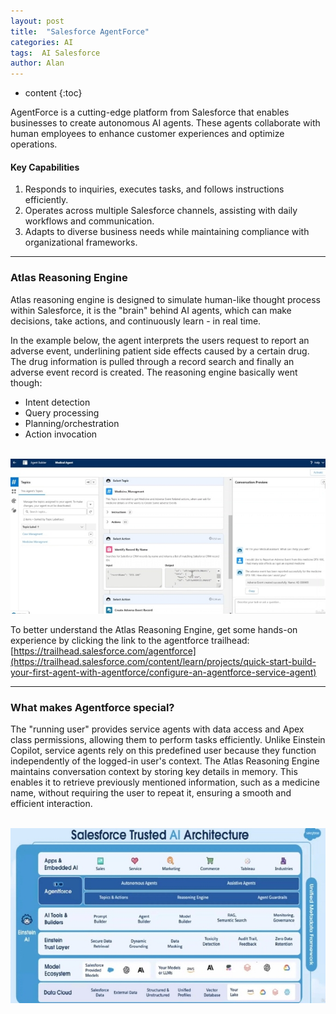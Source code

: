 ```yaml
---
layout: post
title:  "Salesforce AgentForce"
categories: AI
tags:  AI Salesforce
author: Alan
---
```


* content
{:toc}

AgentForce is a cutting-edge platform from Salesforce that enables businesses to create autonomous AI agents. These agents collaborate with human employees to enhance customer experiences and optimize operations.

#### Key Capabilities
1. Responds to inquiries, executes tasks, and follows instructions efficiently.
2. Operates across multiple Salesforce channels, assisting with daily workflows and communication.
3. Adapts to diverse business needs while maintaining compliance with organizational frameworks.



--- 

### Atlas Reasoning Engine

Atlas reasoning engine is designed to simulate human-like thought process within Salesforce, it is the "brain" behind AI agents, which can make decisions, take actions, and continuously learn - in real time.

In the example below, the agent interprets the users request to report an adverse event, underlining patient side effects caused by a certain drug. The drug information is pulled through a record search and finally an adverse event record is created. The reasoning engine basically went though: 
- Intent detection
- Query processing
- Planning/orchestration
- Action invocation

&nbsp;&nbsp;&nbsp;&nbsp;&nbsp;&nbsp;&nbsp;&nbsp;![agentforce_medicine](/img/blog/agentforce_medicine.jpg)

To better understand the Atlas Reasoning Engine, get some hands-on experience by clicking the link to the agentforce trailhead: [https://trailhead.salesforce.com/agentforce](https://trailhead.salesforce.com/content/learn/projects/quick-start-build-your-first-agent-with-agentforce/configure-an-agentforce-service-agent)

--- 

### What makes Agentforce special?

The "running user" provides service agents with data access and Apex class permissions, allowing them to perform tasks efficiently. Unlike Einstein Copilot, service agents rely on this predefined user because they function independently of the logged-in user's context. The Atlas Reasoning Engine maintains conversation context by storing key details in memory. This enables it to retrieve previously mentioned information, such as a medicine name, without requiring the user to repeat it, ensuring a smooth and efficient interaction.

&nbsp;&nbsp;&nbsp;&nbsp;&nbsp;&nbsp;&nbsp;&nbsp;![agentforce_medicine](/img/blog/salesforceai_architect.jpg)

\
&nbsp;